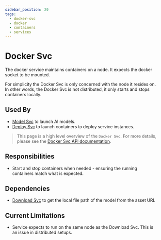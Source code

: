```yaml
---
sidebar_position: 20
tags:
  - docker-svc
  - docker
  - containers
  - services
---
```


# Docker Svc

The docker service maintains containers on a node. It expects the docker socket to be mounted.

For simplicity the Docker Svc is only concerned with the node it resides on. In other words, the Docker Svc is not distributed, it only starts and stops containers locally.

## Used By

- [Model Svc](/docs/services/download-svc) to launch AI models.
- [Deploy Svc](/docs/services/download-svc) to launch containers to deploy service instances.

> This page is a high level overview of the `Docker Svc`. For more details, please see the [Docker Svc API documentation](/docs/superplatform/launch-container).

## Responsibilities

- Start and stop containers when needed - ensuring the running containers match what is expected.

## Dependencies

- [Download Svc](/docs/services/download-svc) to get the local file path of the model from the asset URL

## Current Limitations

- Service expects to run on the same node as the Download Svc. This is an issue in distributed setups.
